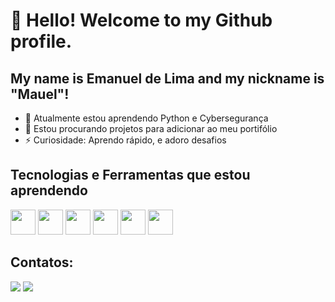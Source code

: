 # 👋 Hello! Welcome to my Github profile.
## My name is Emanuel de Lima and my nickname is "Mauel"!
- 🌱 Atualmente estou aprendendo Python e Cybersegurança
- 👯 Estou procurando projetos para adicionar ao meu portifólio
- ⚡ Curiosidade: Aprendo rápido, e adoro desafios

## Tecnologias e Ferramentas que estou aprendendo
<div>
<img src="https://cdn.jsdelivr.net/gh/devicons/devicon/icons/python/python-original-wordmark.svg" width="40" height="40"/>
<img src="https://cdn.jsdelivr.net/gh/devicons/devicon/icons/php/php-original.svg" width="40" height="40"/>
<img src="https://cdn.jsdelivr.net/gh/devicons/devicon/icons/mysql/mysql-original-wordmark.svg" width="40" height="40"/>
<img src="https://cdn.jsdelivr.net/gh/devicons/devicon/icons/html5/html5-original-wordmark.svg" width="40" height="40"/>
<img src="https://cdn.jsdelivr.net/gh/devicons/devicon/icons/css3/css3-original-wordmark.svg" width="40" height="40"/>
<img src="https://cdn.jsdelivr.net/gh/devicons/devicon/icons/linux/linux-original.svg" width="40" height="40"/>
</div>
             
## Contatos:

<div>
<a href="https://instagram.com/15Mauel" target="_blank"><img src="https://img.shields.io/badge/-Instagram-%23E4405F?style=for-the-badge&logo=instagram&logoColor=white" target="_blank"></a>
<a href = "manualvesdelima11@gmail.com"><img src="https://img.shields.io/badge/Gmail-D14836?style=for-the-badge&logo=gmail&logoColor=white" target="_blank"></a>
</div>
  
